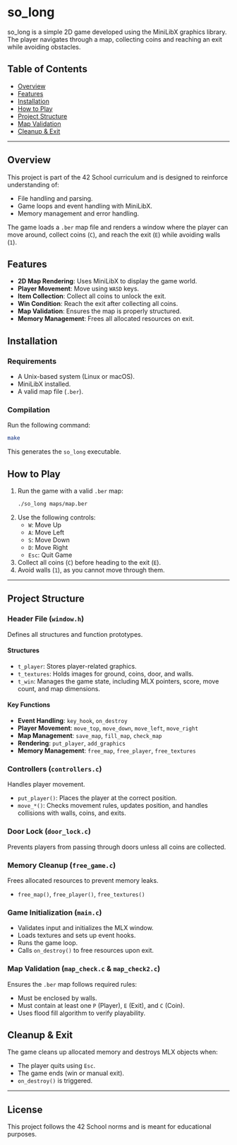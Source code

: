 # so_long

so_long is a simple 2D game developed using the MiniLibX graphics library. The player navigates through a map, collecting coins and reaching an exit while avoiding obstacles.

## Table of Contents
- [Overview](#overview)
- [Features](#features)
- [Installation](#installation)
- [How to Play](#how-to-play)
- [Project Structure](#project-structure)
- [Map Validation](#map-validation)
- [Cleanup & Exit](#cleanup--exit)

---

## Overview
This project is part of the 42 School curriculum and is designed to reinforce understanding of:
- File handling and parsing.
- Game loops and event handling with MiniLibX.
- Memory management and error handling.

The game loads a `.ber` map file and renders a window where the player can move around, collect coins (`C`), and reach the exit (`E`) while avoiding walls (`1`).

## Features
- **2D Map Rendering**: Uses MiniLibX to display the game world.
- **Player Movement**: Move using `WASD` keys.
- **Item Collection**: Collect all coins to unlock the exit.
- **Win Condition**: Reach the exit after collecting all coins.
- **Map Validation**: Ensures the map is properly structured.
- **Memory Management**: Frees all allocated resources on exit.

## Installation
### Requirements
- A Unix-based system (Linux or macOS).
- MiniLibX installed.
- A valid map file (`.ber`).

### Compilation
Run the following command:
```sh
make
```
This generates the `so_long` executable.

## How to Play
1. Run the game with a valid `.ber` map:
   ```sh
   ./so_long maps/map.ber
   ```
2. Use the following controls:
   - `W`: Move Up
   - `A`: Move Left
   - `S`: Move Down
   - `D`: Move Right
   - `Esc`: Quit Game
3. Collect all coins (`C`) before heading to the exit (`E`).
4. Avoid walls (`1`), as you cannot move through them.

---

## Project Structure
### **Header File (`window.h`)**
Defines all structures and function prototypes.

#### **Structures**
- `t_player`: Stores player-related graphics.
- `t_textures`: Holds images for ground, coins, door, and walls.
- `t_win`: Manages the game state, including MLX pointers, score, move count, and map dimensions.

#### **Key Functions**
- **Event Handling**: `key_hook`, `on_destroy`
- **Player Movement**: `move_top`, `move_down`, `move_left`, `move_right`
- **Map Management**: `save_map`, `fill_map`, `check_map`
- **Rendering**: `put_player`, `add_graphics`
- **Memory Management**: `free_map`, `free_player`, `free_textures`

### **Controllers (`controllers.c`)**
Handles player movement.
- `put_player()`: Places the player at the correct position.
- `move_*()`: Checks movement rules, updates position, and handles collisions with walls, coins, and exits.

### **Door Lock (`door_lock.c`)**
Prevents players from passing through doors unless all coins are collected.

### **Memory Cleanup (`free_game.c`)**
Frees allocated resources to prevent memory leaks.
- `free_map()`, `free_player()`, `free_textures()`

### **Game Initialization (`main.c`)**
- Validates input and initializes the MLX window.
- Loads textures and sets up event hooks.
- Runs the game loop.
- Calls `on_destroy()` to free resources upon exit.

### **Map Validation (`map_check.c` & `map_check2.c`)**
Ensures the `.ber` map follows required rules:
- Must be enclosed by walls.
- Must contain at least one `P` (Player), `E` (Exit), and `C` (Coin).
- Uses flood fill algorithm to verify playability.

## Cleanup & Exit
The game cleans up allocated memory and destroys MLX objects when:
- The player quits using `Esc`.
- The game ends (win or manual exit).
- `on_destroy()` is triggered.

---

## License
This project follows the 42 School norms and is meant for educational purposes.

